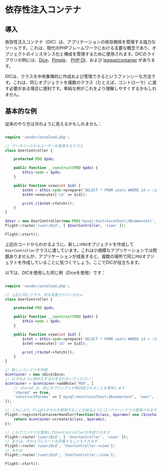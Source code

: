 # 依存性注入コンテナ

## 導入

依存性注入コンテナ（DIC）は、アプリケーションの依存関係を管理する強力なツールです。これは、現代のPHPフレームワークにおける主要な概念であり、オブジェクトのインスタンス化と構成を管理するために使用されます。DICのライブラリの例には、[Dice](https://r.je/dice)、[Pimple](https://pimple.symfony.com/)、 [PHP-DI](http://php-di.org/)、および [league/container](https://container.thephpleague.com/) があります。

DICは、クラスを中央集権的に作成および管理できるというファンシーな方法です。これは、同じオブジェクトを複数のクラス（たとえば、コントローラ）に渡す必要がある場合に便利です。単純な例がこれをより理解しやすくするかもしれません。

## 基本的な例

従来のやり方は次のように見えるかもしれません：  
```php

require 'vendor/autoload.php';

// データベースからユーザーを管理するクラス
class UserController {

	protected PDO $pdo;

	public function __construct(PDO $pdo) {
		$this->pdo = $pdo;
	}

	public function view(int $id) {
		$stmt = $this->pdo->prepare('SELECT * FROM users WHERE id = :id');
		$stmt->execute(['id' => $id]);

		print_r($stmt->fetch());
	}
}

$User = new UserController(new PDO('mysql:host=localhost;dbname=test', 'user', 'pass'));
Flight::route('/user/@id', [ $UserController, 'view' ]);

Flight::start();
```

上記のコードからわかるように、新しい`PDO`オブジェクトを作成して`UserController`クラスに渡しています。これは小規模なアプリケーションでは問題ありませんが、アプリケーションが成長すると、複数の場所で同じ`PDO`オブジェクトを作成していることに気づくでしょう。ここでDICが役立ちます。

以下は、DICを使用した同じ例（Diceを使用）です：  
```php

require 'vendor/autoload.php';

// 上記と同じクラス。何も変更されていません
class UserController {

	protected PDO $pdo;

	public function __construct(PDO $pdo) {
		$this->pdo = $pdo;
	}

	public function view(int $id) {
		$stmt = $this->pdo->prepare('SELECT * FROM users WHERE id = :id');
		$stmt->execute(['id' => $id]);

		print_r($stmt->fetch());
	}
}

// 新しいコンテナを作成
$container = new \Dice\Dice;
// 以下のように再代入するのを忘れないでください！
$container = $container->addRule('PDO', [
	// shared は、同じオブジェクトが毎回返されることを意味します
	'shared' => true,
	'constructParams' => ['mysql:host=localhost;dbname=test', 'user', 'pass' ]
]);

// これにより、Flightがそれを使用することを知るようにコンテナハンドラが登録されます。
Flight::registerContainerHandler(function($class, $params) use ($container) {
	return $container->create($class, $params);
});

// これでコンテナを使用してUserControllerを作成できます
Flight::route('/user/@id', [ 'UserController', 'view' ]);
// または、次のようにルートを定義することもできます
Flight::route('/user/@id', 'UserController->view');
// または
Flight::route('/user/@id', 'UserController::view');

Flight::start();
```